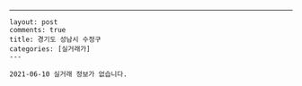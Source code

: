---
    layout: post
    comments: true
    title: 경기도 성남시 수정구
    categories: [실거래가]
    ---

    2021-06-10 실거래 정보가 없습니다.

    